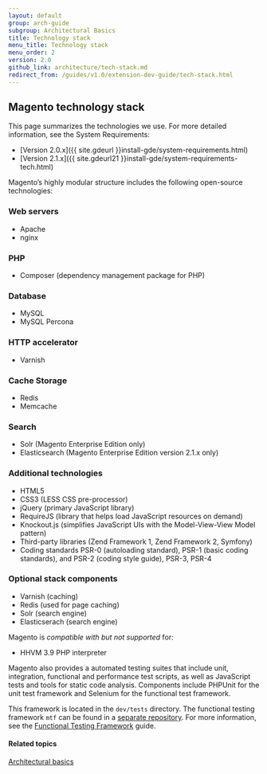 ```yaml
---
layout: default
group: arch-guide
subgroup: Architectural Basics
title: Technology stack
menu_title: Technology stack
menu_order: 2
version: 2.0
github_link: architecture/tech-stack.md
redirect_from: /guides/v1.0/extension-dev-guide/tech-stack.html
---
```


## Magento technology stack
This page summarizes the technologies we use. For more detailed information, see the System Requirements:

*	[Version 2.0.x]({{ site.gdeurl }}install-gde/system-requirements.html)
*	[Version 2.1.x]({{ site.gdeurl21 }}install-gde/system-requirements-tech.html)

Magento’s highly modular structure includes the following open-source technologies:

### Web servers

*	Apache
*	nginx

### PHP
*	Composer (dependency management package for PHP)

### Database

*	MySQL
*	MySQL Percona

### HTTP accelerator

*	Varnish

### Cache Storage

*	Redis
*	Memcache

### Search

* Solr (Magento Enterprise Edition only)
* Elasticsearch (Magento Enterprise Edition version 2.1.x only)

### Additional technologies

*	HTML5
*	CSS3 (LESS CSS pre-processor)
*	jQuery (primary JavaScript library)
*	RequireJS (library that helps load JavaScript resources on demand)
*	Knockout.js (simplifies JavaScript UIs with the Model-View-View Model pattern)
*	Third-party libraries (Zend Framework 1, Zend Framework 2, Symfony)
*	Coding standards PSR-0 (autoloading standard), PSR-1 (basic coding standards), and PSR-2 (coding style guide), PSR-3, PSR-4

### Optional stack components

*	Varnish (caching)
*	Redis (used for page caching)
*	Solr (search engine)
*	Elasticserach (search engine)

Magento is *compatible with but not supported* for:

*	HHVM 3.9 PHP interpreter 

Magento also provides a automated testing suites that include unit, integration, functional and performance test scripts, as well as JavaScript tests and tools for static code analysis. Components include PHPUnit for the unit test framework and Selenium for the functional test framework. 

This framework is located in the `dev/tests` directory. The functional testing framework `mtf` can be found in a [separate repository](https://github.com/magento/mtf). For more information, see the [Functional Testing Framework]({{page.baseurl}}mtf/mtf_introduction.html) guide.

#### Related topics
<a href="{{page.baseurl}}architecture/archi_perspectives/ABasics_intro.html">Architectural basics</a>
